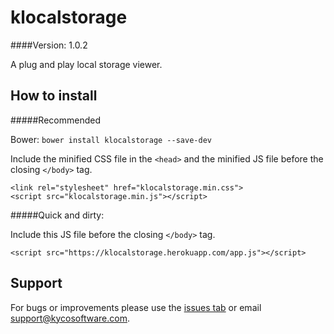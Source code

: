 klocalstorage
=============
####Version: 1.0.2

A plug and play local storage viewer.

How to install
--------------

#####Recommended

Bower: `bower install klocalstorage --save-dev`

Include the minified CSS file in the `<head>` and the minified JS file before the closing `</body>` tag.

    <link rel="stylesheet" href="klocalstorage.min.css">
    <script src="klocalstorage.min.js"></script>

#####Quick and dirty:

Include this JS file before the closing `</body>` tag.

    <script src="https://klocalstorage.herokuapp.com/app.js"></script>

Support
-------

For bugs or improvements please use the [issues tab](https://github.com/kyco/klocalstorage/issues)
or email [support@kycosoftware.com](mailto:support@kycosoftware.com).
